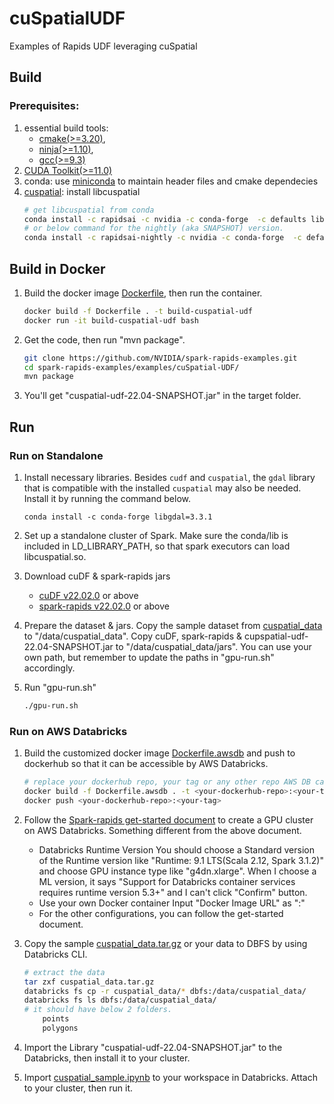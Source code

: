 # cuSpatialUDF

Examples of Rapids UDF leveraging cuSpatial

## Build
### Prerequisites:
1. essential build tools:
    - [cmake(>=3.20)](https://cmake.org/download/),
    - [ninja(>=1.10)](https://github.com/ninja-build/ninja/releases),
    - [gcc(>=9.3)](https://gcc.gnu.org/releases.html)
2. [CUDA Toolkit(>=11.0)](https://developer.nvidia.com/cuda-toolkit)
3. conda: use [miniconda](https://docs.conda.io/en/latest/miniconda.html) to maintain header files and cmake dependecies
4. [cuspatial](https://github.com/rapidsai/cuspatial): install libcuspatial
    ```Bash
    # get libcuspatial from conda
    conda install -c rapidsai -c nvidia -c conda-forge  -c defaults libcuspatial=22.02
    # or below command for the nightly (aka SNAPSHOT) version.
    conda install -c rapidsai-nightly -c nvidia -c conda-forge  -c defaults libcuspatial=22.04
    ```
## Build in Docker
1. Build the docker image [Dockerfile](./Dockerfile), then run the container.
     ```Bash
     docker build -f Dockerfile . -t build-cuspatial-udf
     docker run -it build-cuspatial-udf bash
     ```
 2. Get the code, then run "mvn package".
     ```Bash
     git clone https://github.com/NVIDIA/spark-rapids-examples.git
     cd spark-rapids-examples/examples/cuSpatial-UDF/
     mvn package
     ```
 3. You'll get "cuspatial-udf-22.04-SNAPSHOT.jar" in the target folder.

## Run
### Run on Standalone
1. Install necessary libraries. Besides `cudf` and `cuspatial`, the `gdal` library that is compatible with the installed `cuspatial` may also be needed.
    Install it by running the command below.
    ```
    conda install -c conda-forge libgdal=3.3.1
    ```
2. Set up a standalone cluster of Spark. Make sure the conda/lib is included in LD_LIBRARY_PATH, so that spark executors can load libcuspatial.so.

3. Download cuDF & spark-rapids jars
   * [cuDF v22.02.0](https://repo1.maven.org/maven2/ai/rapids/cudf/22.02.0/cudf-22.02.0-cuda11.jar) or above
   * [spark-rapids v22.02.0](https://repo1.maven.org/maven2/com/nvidia/rapids-4-spark_2.12/22.02.0/rapids-4-spark_2.12-22.02.0.jar) or above
4. Prepare the dataset & jars. Copy the sample dataset from [cuspatial_data](../../datasets/cuspatial_data.tar.gz) to "/data/cuspatial_data".
    Copy cuDF, spark-rapids & cupspatial-udf-22.04-SNAPSHOT.jar to "/data/cuspatial_data/jars".
    You can use your own path, but remember to update the paths in "gpu-run.sh" accordingly.
5. Run "gpu-run.sh"
    ```Bash
    ./gpu-run.sh
    ```
### Run on AWS Databricks
1. Build the customized docker image [Dockerfile.awsdb](./Dockerfile.awsdb) and push to dockerhub so that it can be accessible by AWS Databricks.
     ```Bash
     # replace your dockerhub repo, your tag or any other repo AWS DB can access
     docker build -f Dockerfile.awsdb . -t <your-dockerhub-repo>:<your-tag>
     docker push <your-dockerhub-repo>:<your-tag>
     ```
 
2. Follow the [Spark-rapids get-started document](https://github.com/NVIDIA/spark-rapids/blob/branch-22.04/docs/get-started/getting-started-databricks.md#start-a-databricks-cluster) to create a GPU cluster on AWS Databricks.
 Something different from the above document.
    * Databricks Runtime Version
  You should choose a Standard version of the Runtime version like "Runtime: 9.1 LTS(Scala 2.12, Spark 3.1.2)" and choose GPU instance type like "g4dn.xlarge". When I choose a ML version, it says "Support for Databricks container services requires runtime version 5.3+" and I can't click "Confirm" button.
    * Use your own Docker container
  Input "Docker Image URL" as "<your-dockerhub-repo>:<your-tag>"
    * For the other configurations, you can follow the get-started document.

3. Copy the sample [cuspatial_data.tar.gz](../../datasets/cuspatial_data.tar.gz) or your data to DBFS by using Databricks CLI.
    ```Bash
    # extract the data
    tar zxf cuspatial_data.tar.gz
    databricks fs cp -r cuspatial_data/* dbfs:/data/cuspatial_data/
    databricks fs ls dbfs:/data/cuspatial_data/
    # it should have below 2 folders.
        points
        polygons
    ```
4. Import the Library "cuspatial-udf-22.04-SNAPSHOT.jar" to the Databricks, then install it to your cluster.
5. Import [cuspatial_sample.ipynb](./notebooks/cuspatial_sample.ipynb) to your workspace in Databricks. Attach to your cluster, then run it.
